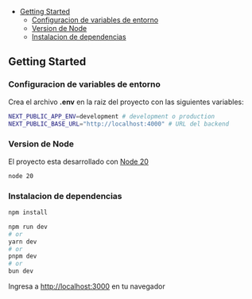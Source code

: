 <!--toc:start-->

- [Getting Started](#getting-started)
  - [Configuracion de variables de entorno](#configuracion-de-variables-de-entorno)
  - [Version de Node](#version-de-node)
  - [Instalacion de dependencias](#instalacion-de-dependencias)
  <!--toc:end-->

## Getting Started

### Configuracion de variables de entorno

Crea el archivo **.env** en la raiz del proyecto con las siguientes variables:

```bash
NEXT_PUBLIC_APP_ENV=development # development o production
NEXT_PUBLIC_BASE_URL="http://localhost:4000" # URL del backend
```

### Version de Node

El proyecto esta desarrollado con [Node 20](https://nodejs.org/en/)

```code
node 20
```

### Instalacion de dependencias

```bash
npm install

npm run dev
# or
yarn dev
# or
pnpm dev
# or
bun dev
```

Ingresa a [http://localhost:3000](http://localhost:3000) en tu navegador
